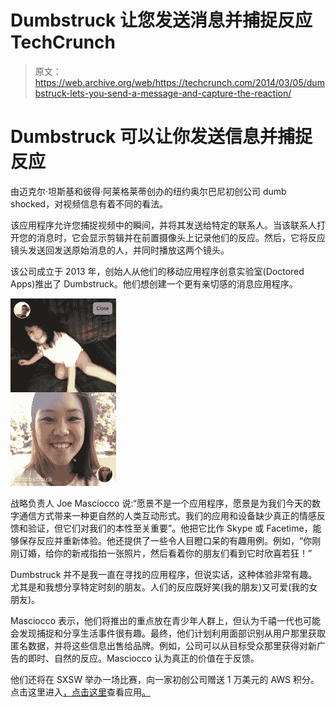 # Dumbstruck 让您发送消息并捕捉反应 TechCrunch

> 原文：<https://web.archive.org/web/https://techcrunch.com/2014/03/05/dumbstruck-lets-you-send-a-message-and-capture-the-reaction/>

# Dumbstruck 可以让你发送信息并捕捉反应

由迈克尔·坦斯基和彼得·阿莱格莱蒂创办的纽约奥尔巴尼初创公司 dumb shocked，对视频信息有着不同的看法。

该应用程序允许您捕捉视频中的瞬间，并将其发送给特定的联系人。当该联系人打开您的消息时，它会显示剪辑并在前置摄像头上记录他们的反应。然后，它将反应镜头发送回发送原始消息的人，并同时播放这两个镜头。

该公司成立于 2013 年，创始人从他们的移动应用程序创意实验室(Doctored Apps)推出了 Dumbstruck。他们想创建一个更有亲切感的消息应用程序。

![Dumbstruck Image](img/e075db08fbc670e41f4f094a98213213.png)

战略负责人 Joe Masciocco 说:“愿景不是一个应用程序，愿景是为我们今天的数字通信方式带来一种更自然的人类互动形式。我们的应用和设备缺少真正的情感反馈和验证，但它们对我们的本性至关重要”。他把它比作 Skype 或 Facetime，能够保存反应并重新体验。他还提供了一些令人目瞪口呆的有趣用例。例如，“你刚刚订婚，给你的新戒指拍一张照片，然后看着你的朋友们看到它时欣喜若狂！”

Dumbstruck 并不是我一直在寻找的应用程序，但说实话，这种体验非常有趣。尤其是和我想分享特定时刻的朋友。人们的反应既好笑(我的朋友)又可爱(我的女朋友)。

Masciocco 表示，他们将推出的重点放在青少年人群上，但认为千禧一代也可能会发现捕捉和分享生活事件很有趣。最终，他们计划利用面部识别从用户那里获取匿名数据，并将这些信息出售给品牌。例如，公司可以从目标受众那里获得对新广告的即时、自然的反应。Masciocco 认为真正的价值在于反馈。

他们还将在 SXSW 举办一场比赛，向一家初创公司赠送 1 万美元的 AWS 积分。点击这里进入[，点击这里](https://web.archive.org/web/20221209214425/http://blog.dumbstruck.me/post/78359577558/win-10k-in-aws-credits-for-your-startup)查看应用[。](https://web.archive.org/web/20221209214425/http://dumbstruck.me/)